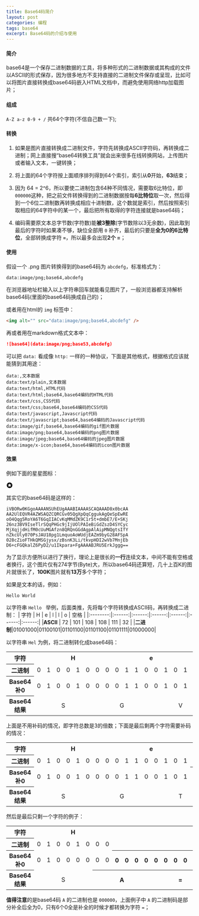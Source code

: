 ```yaml
---
title: Base64码简介
layout: post
categories: 编程
tags: base64
excerpt: Base64码的介绍与使用
---
```

#### 简介

base64是一个保存二进制数据的工具，将多种形式的二进制数据或其构成的文件以ASCII的形式保存，因为很多地方不支持直接的二进制文件保存或呈现，比如可以将图片直接转换成base64码嵌入HTML文档中，而避免使用网络http加载图片；

#### 组成

`A-Z a-z 0-9 + /` 共64个字符(不信自己数一下);

#### 转换

1. 如果是图片直接转换成二进制文件，字符先转换成ASCII字符码，再转换成二进制；网上直接搜“base64转换工具”就会出来很多在线转换网站，上传图片或者输入文本，一键转换；

2. 将上面的64个字符按上面顺序排列得到64个索引，索引从**0**开始，**63**结束；

3. 因为 64 = 2^6，所以要使二进制包含64种不同情况，需要取6比特位，即`000000`这种，把之前文件转换得到的二进制数据按每**6比特位**取一次，然后得到一个6位二进制数再转换成相应十进制数，这个数就是索引，然后按照索引取相应的64字符中的某一个，最后把所有取得的字符连接就是base64码；

4. 编码需要原文本总字节数(字符数)能**被3整除**(字节数除以3无余数)，因此取到最后的字符时如果凑不够，缺位全部用 `0` 补齐，最后的只要是**全为0的6比特位**，全部转换成字符 **`=`**，所以最多会出现**2个 =**；

#### 使用

假设一个 .png 图片转换得到的base64码为 `abcdefg`，标准格式为：
```
data:image/png;base64,abcdefg
```

在浏览器地址栏输入以上字符串回车就能看见图片了，一般浏览器都支持解析base64码(里面的base64码换成自己的)；

或者用在html的 `img` 标签中：
```html
<img alt="" src="data:image/png;base64,abcdefg" />
```

再或者用在markdown格式文本中：
```markdown
![base64](data:image/png;base53,abcdefg)
```

可以把 `data:` 看成像 `http:` 一样的一种协议，下面是其他格式，根据格式应该就能猜到其用途：
```
data:,文本数据
data:text/plain,文本数据
data:text/html,HTML代码
data:text/html;base64,base64编码的HTML代码
data:text/css,CSS代码
data:text/css;base64,base64编码的CSS代码
data:text/javascript,Javascript代码
data:text/javascript;base64,base64编码的Javascript代码
data:image/gif;base64,base64编码的gif图片数据
data:image/png;base64,base64编码的png图片数据
data:image/jpeg;base64,base64编码的jpeg图片数据
data:image/x-icon;base64,base64编码的icon图片数据
```

#### 效果

例如下面的星星图标：

 ![base64_img][star]
 
 其实它的base64码是这样的：
 
 ```
 iVBORw0KGgoAAAANSUhEUgAAABIAAAASCAQAAAD8x0bcAA
 AA2UlEQVR4AZWSAQZCQRCGv05QgXpQqCggukAgQeSpEwRE
 oO4Qqg5RoYA6T6GqIIACvKqMMdZK9C1r5t+dmbE7/E+SKj
 26nz3BV9IseTlrSQqPHGc9jIjUOlPAIeBiGdZszD4SYCyc
 MjXqjjdHifM0cUuMGAfzn8QRQnGGdAgpAlAipMNQgtsIfY
 nZkcUly070PsJAU18pg1LmquoAoWUdjEAZm9byG28AFSpA
 028cZioFTHkQMSGjysx/zBsnK3Li/tkvpHDI2wVb7MnjEb
 D6+cFGQkalZ6PyD2/u1Ikpara+FgAAAABJRU5ErkJggg==
 ```
 
  为了显示方便所以进行了换行，理论上是很长的**一行**连续文本，中间不能有空格或者换行，这个图片仅有274字节(Byte)大，所以base64码还算短，几十上百K的图片就很长了，**100K**图片就有**13万**多个字符；

如果是文本的话，例如：
```
Hello World
```

以字符串 `Hello ` 举例，后面类推，先将每个字符转换成ASCII码，再转换成二进制：
|  字符    |     H  |     e  |  l     |  l     |   o    |  空格  |
|:--------:|:------:|:------:|:------:|:------:|:------:|:------:|
|**ASCII** |   72   |   101  |  108   |  108   |  111   |   32   |
|**二进制**|01001000|01100101|01101100|01101100|01101111|01000000|

以字符串 `Hel` 为例，将二进制转化成base64码：
<table style="text-align: center">
    <tr>
        <th>字符</th>
        <th colspan="8">H</th>
        <th colspan="8">e</th>
        <th colspan="8">l</th>
    </tr>
    <tr>
        <th>二进制</th>
        <td>0</td><td>1</td><td>0</td><td>0</td>
        <td>1</td><td>0</td><td>0</td><td>0</td>
		<td>0</td><td>1</td><td>1</td><td>0</td>
		<td>0</td><td>1</td><td>0</td><td>1</td>
		<td>0</td><td>1</td><td>1</td><td>0</td>
		<td>1</td><td>1</td><td>0</td><td>0</td>
    </tr>
    <tr>
        <th>Base64补0</th>
        <td>0</td><td>1</td><td>0</td><td>0</td>
        <td>1</td><td>0</td><td>0</td><td>0</td>
		<td>0</td><td>1</td><td>1</td><td>0</td>
		<td>0</td><td>1</td><td>0</td><td>1</td>
		<td>0</td><td>1</td><td>1</td><td>0</td>
		<td>1</td><td>1</td><td>0</td><td>0</td>
    </tr>
    <tr>
        <th>Base64结果</th>
        <td colspan="6">S</td>
        <td colspan="6">G</td>
        <td colspan="6">V</td>
        <td colspan="6">s</td>
    </tr>
</table>

上面是不用补码的情况，即字符总数是3的倍数；下面是最后剩两个字符需要补码的情况：
<table style="text-align: center">
    <tr>
        <th>字符</th>
        <th colspan="8">H</th>
        <th colspan="8">e</th>
        <th colspan="8"></th>
    </tr>
    <tr>
        <th>二进制</th>
        <td>0</td><td>1</td><td>0</td><td>0</td>
        <td>1</td><td>0</td><td>0</td><td>0</td>
		<td>0</td><td>1</td><td>1</td><td>0</td>
		<td>0</td><td>1</td><td>0</td><td>1</td>
		<td> </td><td> </td><td> </td><td> </td>
		<td> </td><td> </td><td> </td><td> </td>
    </tr>
    <tr>
        <th>Base64补0</th>
        <td>0</td><td>1</td><td>0</td><td>0</td>
        <td>1</td><td>0</td><td>0</td><td>0</td>
		<td>0</td><td>1</td><td>1</td><td>0</td>
		<td>0</td><td>1</td><td>0</td><td>1</td>
		<th>0</th><th>0</th><th>0</th><th>0</th>
		<th>0</th><th>0</th><th>0</th><th>0</th>
    </tr>
    <tr>
        <th>Base64结果</th>
        <td colspan="6">S</td>
        <td colspan="6">G</td>
        <td colspan="6">T</td>
        <th colspan="6">=</th>
    </tr>
</table>

然后是最后只剩一个字符的例子：
<table style="text-align: center">
    <tr>
        <th>字符</th>
        <th colspan="8">H</th>
        <th colspan="8"> </th>
        <th colspan="8"> </th>
    </tr>
    <tr>
        <th>二进制</th>
        <td>0</td><td>1</td><td>0</td><td>0</td>
        <td>1</td><td>0</td><td>0</td><td>0</td>
		<td> </td><td> </td><td> </td><td> </td>
		<td> </td><td> </td><td> </td><td> </td>
		<td> </td><td> </td><td> </td><td> </td>
		<td> </td><td> </td><td> </td><td> </td>
    </tr>
    <tr>
        <th>Base64补0</th>
        <td>0</td><td>1</td><td>0</td><td>0</td>
        <td>0</td><td>0</td><td>0</td><td>0</td>
		<th>0</th><th>0</th><th>0</th><th>0</th>
		<th>0</th><th>0</th><th>0</th><th>0</th>
		<th>0</th><th>0</th><th>0</th><th>0</th>
		<th>0</th><th>0</th><th>0</th><th>0</th>
    </tr>
    <tr>
        <th>Base64结果</th>
        <td colspan="6">S</td>
        <th colspan="6">A</th>
        <th colspan="6">=</th>
        <th colspan="6">=</th>
    </tr>
</table>

**值得注意**的是base64码 `A` 的二进制也是 `000000`，上面例子中 `A` 的二进制码是部分补全后全为0，只有6个0全是补全的时候才都转换为字符 `=`；


[star]:data:image/jpeg;base64,iVBORw0KGgoAAAANSUhEUgAAABIAAAASCAQAAAD8x0bcAAAA2UlEQVR4AZWSAQZCQRCGv05QgXpQqCggukAgQeSpEwREoO4Qqg5RoYA6T6GqIIACvKqMMdZK9C1r5t+dmbE7/E+SKj26nz3BV9IseTlrSQqPHGc9jIjUOlPAIeBiGdZszD4SYCycMjXqjjdHifM0cUuMGAfzn8QRQnGGdAgpAlAipMNQgtsIfYnZkcUly070PsJAU18pg1LmquoAoWUdjEAZm9byG28AFSpA028cZioFTHkQMSGjysx/zBsnK3Li/tkvpHDI2wVb7MnjEbD6+cFGQkalZ6PyD2/u1Ikpara+FgAAAABJRU5ErkJggg==